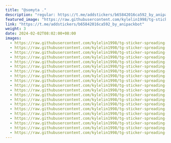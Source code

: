 ```yaml
---
title: "@somyta ."
description: "regular: https://t.me/addstickers/b65842016ca592_by_anipackbot"
featured_image: "https://raw.githubusercontent.com/kylelin1998/tg-sticker-spreading-worldwide-images/main/img/ee897a7f-5204-4742-a5ee-7dfee93a4622.jpg"
link: "https://t.me/addstickers/b65842016ca592_by_anipackbot"
weight: 3
date: 2024-02-02T08:02:00+08:00
images:
  - https://raw.githubusercontent.com/kylelin1998/tg-sticker-spreading-worldwide-images/main/img/ee897a7f-5204-4742-a5ee-7dfee93a4622.jpg
  - https://raw.githubusercontent.com/kylelin1998/tg-sticker-spreading-worldwide-images/main/img/2b195e6a-ad21-4f47-a35b-ab20c6804e17.jpg
  - https://raw.githubusercontent.com/kylelin1998/tg-sticker-spreading-worldwide-images/main/img/8a6b42e7-563b-41c7-9a94-a1ac68bf0d90.jpg
  - https://raw.githubusercontent.com/kylelin1998/tg-sticker-spreading-worldwide-images/main/img/a54d258b-84dd-4548-b6a3-852d1abe4680.jpg
  - https://raw.githubusercontent.com/kylelin1998/tg-sticker-spreading-worldwide-images/main/img/d9742659-ac0a-41b6-9cef-b51a686fc7ca.jpg
  - https://raw.githubusercontent.com/kylelin1998/tg-sticker-spreading-worldwide-images/main/img/2e70b888-1a21-4b7e-bec0-dde792b80ef3.jpg
  - https://raw.githubusercontent.com/kylelin1998/tg-sticker-spreading-worldwide-images/main/img/ca9cef7a-a60f-419f-b0af-84586478caaa.jpg
  - https://raw.githubusercontent.com/kylelin1998/tg-sticker-spreading-worldwide-images/main/img/eeb3b9d1-552e-4ee5-9111-52cbe3890ecf.jpg
  - https://raw.githubusercontent.com/kylelin1998/tg-sticker-spreading-worldwide-images/main/img/3e690e47-16fa-41a0-931d-1b0f14fc9ca2.jpg
  - https://raw.githubusercontent.com/kylelin1998/tg-sticker-spreading-worldwide-images/main/img/080c756e-f4a4-4cf9-b445-1db54a7d3a4e.jpg
  - https://raw.githubusercontent.com/kylelin1998/tg-sticker-spreading-worldwide-images/main/img/2f8f87ff-6a98-4661-95ee-f9eaf8879cf8.jpg
  - https://raw.githubusercontent.com/kylelin1998/tg-sticker-spreading-worldwide-images/main/img/4495f713-58be-4dd9-bbbf-9995cdc0f9da.jpg
  - https://raw.githubusercontent.com/kylelin1998/tg-sticker-spreading-worldwide-images/main/img/f581478f-1439-4e78-b3d0-fa2d60cefeaa.jpg
  - https://raw.githubusercontent.com/kylelin1998/tg-sticker-spreading-worldwide-images/main/img/bb031110-9c08-48f2-a9c8-4169629213b1.jpg
  - https://raw.githubusercontent.com/kylelin1998/tg-sticker-spreading-worldwide-images/main/img/8a1ed2b0-1727-42a9-821f-82c71eaf4ba7.jpg
  - https://raw.githubusercontent.com/kylelin1998/tg-sticker-spreading-worldwide-images/main/img/02812b0a-49e1-455a-8638-ee13c569ece9.jpg
  - https://raw.githubusercontent.com/kylelin1998/tg-sticker-spreading-worldwide-images/main/img/705a2976-8bc7-41bd-bdd9-6eea8f1b2840.jpg
  - https://raw.githubusercontent.com/kylelin1998/tg-sticker-spreading-worldwide-images/main/img/f04b13cf-c04b-4bd6-8256-7aa188e63652.jpg
  - https://raw.githubusercontent.com/kylelin1998/tg-sticker-spreading-worldwide-images/main/img/abce0e51-8bbd-43e5-a462-bdd1c07bfd7a.jpg
  - https://raw.githubusercontent.com/kylelin1998/tg-sticker-spreading-worldwide-images/main/img/d906b891-0f4a-49a8-91a2-54dfd4acc650.jpg
---
```

